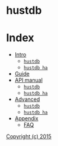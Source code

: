 hustdb
==

Index
==

* [Intro](intro/index.md)
    * [`hustdb`](intro/hustdb.md)
    * [`hustdb ha`](intro/ha.md)
* [Guide](guide/index.md)
* [API manual](api/index.md)
    * [`hustdb`](api/hustdb.md)
    * [`hustdb ha`](api/ha.md)
* [Advanced](advanced/index.md)
    * [`hustdb`](advanced/hustdb.md)
    * [`hustdb ha`](advanced/ha.md)
* [Appendix](appendix/index.md)
    * [FAQ](appendix/faq.md)

[Copyright (c) 2015](https://opensource.org/licenses/MIT)